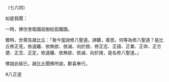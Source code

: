 （七六四）

如是我聞：

一時，佛住舍衛國祇樹給孤獨園。

爾時，世尊告諸比丘：「我今當說修八聖道。諦聽，善思。何等為修八聖道？是比丘修正見，依遠離、依無欲、依滅、向於捨，修正志、正語、正業、正命、正方便、正念、正定，依遠離、依無欲、依滅、向於捨，是名修八聖道。」

佛說此經已，諸比丘聞佛所說，歡喜奉行。



#八正道

